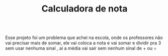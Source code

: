 <h1 align="center">Calculadora de nota</h1>
<br>
<br>
<p align="center">
<p>Esse projeto foi um problema que achei na escola, onde os professores não vai precisar mais de somar, ele vai coloca a nota e vai somar e dividir pra 3 sem usar nenhuma sinal , aí a média vai sair sem nenhum sinal de + ou ÷</p>
<br>
<br>
<img src="image/Document-GoogleChrome2025-08-2521-28-41-ezgif.com-video-to-gif-converter.gif />
